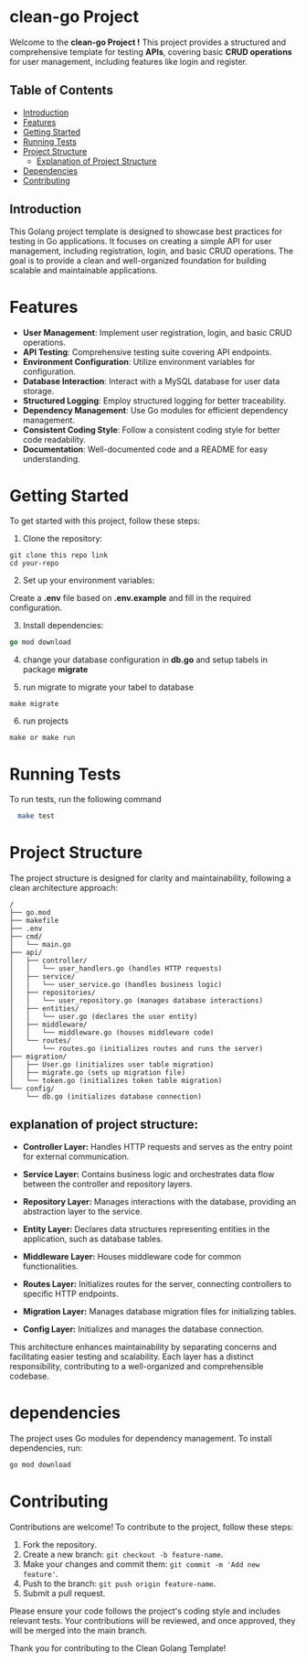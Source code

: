 
# clean-go Project 

Welcome to the **clean-go Project !** This project provides a structured and comprehensive template for testing **APIs**, covering basic **CRUD operations** for user management, including features like login and register.

## Table of Contents

- [Introduction](#introduction)
- [Features](#features)
- [Getting Started](#getting-started)
- [Running Tests](#running-tests)
- [Project Structure](#project-structure)
  - [Explanation of Project Structure](#explanation-of-project-structure)
- [Dependencies](#dependencies)
- [Contributing](#contributing)

## Introduction

This Golang project template is designed to showcase best practices for testing in Go applications. It focuses on creating a simple API for user management, including registration, login, and basic CRUD operations. The goal is to provide a clean and well-organized foundation for building scalable and maintainable applications.


# Features

- **User Management**: Implement user registration, login, and basic CRUD operations.
- **API Testing**: Comprehensive testing suite covering API endpoints.
- **Environment Configuration**: Utilize environment variables for configuration.
- **Database Interaction**: Interact with a MySQL database for user data storage.
- **Structured Logging**: Employ structured logging for better traceability.
- **Dependency Management**: Use Go modules for efficient dependency management.
- **Consistent Coding Style**: Follow a consistent coding style for better code readability.
- **Documentation**: Well-documented code and a README for easy understanding.

# Getting Started

To get started with this project, follow these steps:

1. Clone the repository:
```git
git clone this repo link
cd your-repo

```
2. Set up your environment variables:

Create a **.env** file based on **.env.example** and fill in the required configuration.

3. Install dependencies:

```go
go mod download
```
4. change your database configuration in **db.go** and setup tabels in package **migrate**

5. run migrate to migrate your tabel to database 
 ```make
 make migrate
 ```
 6. run projects
 ```make
 make or make run
 ```
# Running Tests

To run tests, run the following command

```bash
  make test
```

# Project Structure

The project structure is designed for clarity and maintainability, following a clean architecture approach:

```plaintext
/
├── go.mod
├── makefile
├── .env
├── cmd/
│   └── main.go
├── api/
│   ├── controller/
│   │   └── user_handlers.go (handles HTTP requests)
│   ├── service/
│   │   └── user_service.go (handles business logic)
│   ├── repositories/
│   │   └── user_repository.go (manages database interactions)
│   ├── entities/
│   │   └── user.go (declares the user entity)
│   ├── middleware/
│   │   └── middleware.go (houses middleware code)
│   └── routes/
│       └── routes.go (initializes routes and runs the server)
├── migration/
│   ├── User.go (initializes user table migration)
│   ├── migrate.go (sets up migration file)
│   └── token.go (initializes token table migration)
└── config/
    └── db.go (initializes database connection)
```



## explanation of project structure:

- **Controller Layer:** Handles HTTP requests and serves as the entry point for external communication.

- **Service Layer:** Contains business logic and orchestrates data flow between the controller and repository layers.

- **Repository Layer:** Manages interactions with the database, providing an abstraction layer to the service.

- **Entity Layer:** Declares data structures representing entities in the application, such as database tables.

- **Middleware Layer:** Houses middleware code for common functionalities.

- **Routes Layer:** Initializes routes for the server, connecting controllers to specific HTTP endpoints.

- **Migration Layer:** Manages database migration files for initializing tables.

- **Config Layer:** Initializes and manages the database connection.

This architecture enhances maintainability by separating concerns and facilitating easier testing and scalability. Each layer has a distinct responsibility, contributing to a well-organized and comprehensible codebase.
# dependencies
The project uses Go modules for dependency management. To install dependencies, run:

```bash
go mod download
```

# Contributing

Contributions are welcome! To contribute to the project, follow these steps:

1. Fork the repository.
2. Create a new branch: `git checkout -b feature-name`.
3. Make your changes and commit them: `git commit -m 'Add new feature'`.
4. Push to the branch: `git push origin feature-name`.
5. Submit a pull request.

Please ensure your code follows the project's coding style and includes relevant tests. Your contributions will be reviewed, and once approved, they will be merged into the main branch.

Thank you for contributing to the Clean Golang Template!
